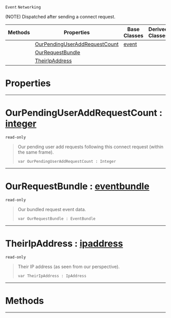  `Event` `Networking`



(NOTE) Dispatched after sending a connect request.

|Methods|Properties|Base Classes|Derived Classes|
|---|---|---|---|
| |[ OurPendingUserAddRequestCount](https://github.com/ArendDanielek/ZeroDocsTest/blob/master/code_reference/class_reference/netpeersentconnectrequest.markdown#ourpendinguseraddrequest)|[event](https://github.com/ArendDanielek/ZeroDocsTest/blob/master/code_reference/class_reference/event.markdown)| |
| |[ OurRequestBundle](https://github.com/ArendDanielek/ZeroDocsTest/blob/master/code_reference/class_reference/netpeersentconnectrequest.markdown#ourrequestbundle-zero-en)| | |
| |[ TheirIpAddress](https://github.com/ArendDanielek/ZeroDocsTest/blob/master/code_reference/class_reference/netpeersentconnectrequest.markdown#theiripaddress-zero-engi)| | |


 #  Properties


---  
 #  OurPendingUserAddRequestCount : [integer](https://github.com/ArendDanielek/ZeroDocsTest/blob/master/code_reference/zilch_base_types/integer.markdown)

 `read-only`

> Our pending user add requests following this connect request (within the same frame).
> ``` lang=cpp, name=Zilch
> var OurPendingUserAddRequestCount : Integer


---  
 #  OurRequestBundle : [eventbundle](https://github.com/ArendDanielek/ZeroDocsTest/blob/master/code_reference/class_reference/eventbundle.markdown)

 `read-only`

> Our bundled request event data.
> ``` lang=cpp, name=Zilch
> var OurRequestBundle : EventBundle


---  
 #  TheirIpAddress : [ipaddress](https://github.com/ArendDanielek/ZeroDocsTest/blob/master/code_reference/class_reference/ipaddress.markdown)

 `read-only`

> Their IP address (as seen from our perspective).
> ``` lang=cpp, name=Zilch
> var TheirIpAddress : IpAddress


---  
 #  Methods


---  
 
  
  
  
  
  
  
  

 